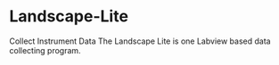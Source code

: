 # Landscape-Lite
Collect Instrument Data
The Landscape Lite is one Labview based data collecting program.
